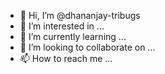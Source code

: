 - 👋 Hi, I’m @dhananjay-tribugs
- 👀 I’m interested in ...
- 🌱 I’m currently learning ...
- 💞️ I’m looking to collaborate on ...
- 📫 How to reach me ...

<!---
dhananjay-tribugs/dhananjay-tribugs is a ✨ special ✨ repository because its `README.md` (this file) appears on your GitHub profile.
You can click the Preview link to take a look at your changes.
--->
